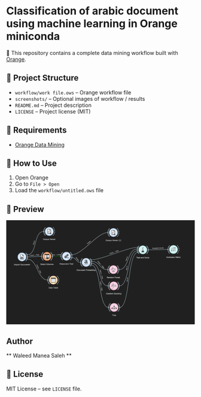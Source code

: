 # Classification of arabic document using machine learning in Orange miniconda

🎯 This repository contains a complete data mining workflow built with [Orange](https://orangedatamining.com/).

## 📁 Project Structure

- `workflow/work file.ows` – Orange workflow file
- `screenshots/` – Optional images of workflow / results
- `README.md` – Project description
- `LICENSE` – Project license (MIT)

## 🔧 Requirements

- [Orange Data Mining](https://orangedatamining.com/download/)

## 🚀 How to Use

1. Open Orange
2. Go to `File > Open`
3. Load the `workflow/untitled.ows` file

## 📸 Preview

![Workflow](screenshots/Tree.JPG)

## Author
** Waleed Manea Saleh **

## 🧾 License

MIT License – see `LICENSE` file.

